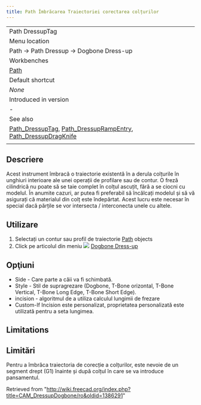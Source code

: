 ```yaml
---
title: Path Îmbrăcarea Traiectoriei corectarea colțurilor
---
```


|                                                                                                                                                                                                         |
| ------------------------------------------------------------------------------------------------------------------------------------------------------------------------------------------------------- |
| Path DressupTag                                                                                                                                                                                         |
| Menu location                                                                                                                                                                                           |
| Path → Path Dressup → Dogbone Dress-up                                                                                                                                                                  |
| Workbenches                                                                                                                                                                                             |
| [Path](/Path_Workbench "Path Workbench")                                                                                                                                                                |
| Default shortcut                                                                                                                                                                                        |
| _None_                                                                                                                                                                                                  |
| Introduced in version                                                                                                                                                                                   |
| -                                                                                                                                                                                                       |
| See also                                                                                                                                                                                                |
| [Path_DressupTag](/Path_DressupTag "Path DressupTag"), [Path_DressupRampEntry](/Path_DressupRampEntry "Path DressupRampEntry"), [Path_DressupDragKnife](/Path_DressupDragKnife "Path DressupDragKnife") |
|                                                                                                                                                                                                         |

## Descriere

Acest instrument îmbracă o traiectorie existentă în a derula colțurile în unghiuri interioare ale unei operații de profilare sau de contur. O freză cilindrică nu poate să se taie complet în colțul ascuțit, fără a se ciocni cu modelul. În anumite cazuri, ar putea fi preferabil să încălcați modelul și să vă asigurați că materialul din colț este îndepărtat. Acest lucru este necesar în special dacă părțile se vor intersecta / interconecta unele cu altele.

## Utilizare

1. Selectați un contur sau profil de traiectorie [Path](/Path_Workbench "Path Workbench") objects
2. Click pe articolul din meniu ![](/images/Path_Dressup.png) [Dogbone Dress-up](/Path_DressupDogbone "Path DressupDogbone")

## Opţiuni

- Side - Care parte a căii va fi schimbată.
- Style - Stil de supragrezare (Dogbone, T-Bone orizontal, T-Bone Vertical, T-Bone Long Edge, T-Bone Short Edge).
- incision - algoritmul de a utiliza calculul lungimii de frezare
- Custom-If Incision este personalizat, proprietatea personalizată este utilizată pentru a seta lungimea.

## Limitations

## Limitări

Pentru a îmbrăca traiectoria de corecție a colțurilor, este nevoie de un segment drept (G1) înainte și după colțul în care se va introduce pansamentul.

Retrieved from "<http://wiki.freecad.org/index.php?title=CAM_DressupDogbone/ro&oldid=1386291>"

